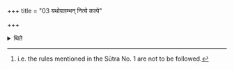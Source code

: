 +++
title = "03 यथोपलम्भन् नित्ये कल्पे"

+++

<details><summary>थिते</summary>

3. In the regular ritual he milks the teats as he gets them[^1].  


[^1]: i.e. the rules mentioned in the Sūtra No. 1 are not to be followed.
</details>
